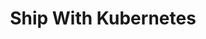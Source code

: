 ---
  title: "Ship With Kubernetes"
  description: "A step-by-step guide to shipping your application on Replicated using Kubernetes."
  level: "replicatedKubernetes"
  index: false
  chapters:
    - title: "Why Replicated and Kubernetes?"
      description: "An overview of why it makes sense to ship Replicated with your Kubernetes application"
      slug: "why-replicated-and-kubernetes"
    - title: "The Replicated Kubernetes Appliance"
      description: "Understanding what's installed in the Replicated Kubernetes Appliance and how to use it"
      slug: "the-appliance-environment"
    - title: "Comparing Replicated Kubernetes Appliances with GKE"
      description: "A comparison of a Replicated Kubernetes Appliance with a cluster provisioned in Google Kubernetes Engine"
      slug: "comparing-gke"
---